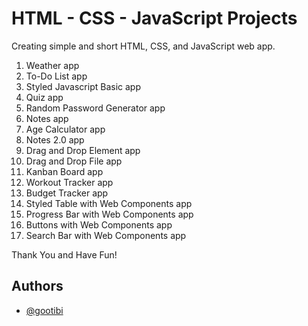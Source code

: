 # HTML - CSS - JavaScript Projects

Creating simple and short HTML, CSS, and JavaScript web app.

1. Weather app
2. To-Do List app
3. Styled Javascript Basic app
4. Quiz app
5. Random Password Generator app
6. Notes app
7. Age Calculator app
8. Notes 2.0 app
9. Drag and Drop Element app
10. Drag and Drop File app
11. Kanban Board app
12. Workout Tracker app
13. Budget Tracker app
14. Styled Table with Web Components app
15. Progress Bar with Web Components app
16. Buttons with Web Components app
17. Search Bar with Web Components app


Thank You and Have Fun!

## Authors

- [@gootibi](https://github.com/gootibi)
